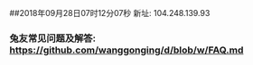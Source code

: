 ##2018年09月28日07时12分07秒 新址: 104.248.139.93
### 兔友常见问题及解答: https://github.com/wanggonging/d/blob/w/FAQ.md
